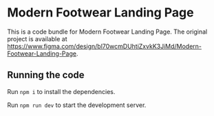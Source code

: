
  # Modern Footwear Landing Page

  This is a code bundle for Modern Footwear Landing Page. The original project is available at https://www.figma.com/design/bl70wcmDUhtiZxvkK3JiMd/Modern-Footwear-Landing-Page.

  ## Running the code

  Run `npm i` to install the dependencies.

  Run `npm run dev` to start the development server.
  